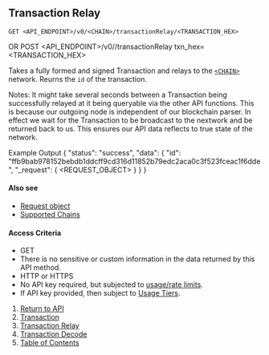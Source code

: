 ## Transaction Relay

    GET <API_ENDPOINT>/v0/<CHAIN>/transactionRelay/<TRANSACTION_HEX>
OR
    POST <API_ENDPOINT>/v0/<CHAIN>/transactionRelay
	txn_hex=<TRANSACTION_HEX>

Takes a fully formed and signed Transaction and relays to the [`<CHAIN>`](../../notes/chains/) network.
Reurns the `id` of the transaction.

Notes: It might take several seconds between a Transaction being successfully relayed 
at it being queryable via the other API functions. This is because our outgoing node
is independent of our blockchain parser. In effect we wait for the Transaction to be broadcast to the nextwork
and be returned back to us. This ensures our API data reflects to true state of the network.

Example Output
	{
	    "status": "success",
    		"data": {
        		"id": "ffb9bab978152bebdb1ddcff9cd316d11852b79edc2aca0c3f523fceac1f6dde",
        		"_request": {
			<REQUEST_OBJECT>
		        }
    		}
	}
#### Also see
* [Request object](../../notes/requestobject/)
* [Supported Chains](../../notes/chains/)

#### Access Criteria
* GET
* There is no sensitive or custom information in the data returned by this API method.
* HTTP or HTTPS
* No API key required, but subjected to [usage/rate limits](../../notes/limitsAndTiers/).
* If API key provided, then subject to [Usage Tiers](../../notes/limitsAndTiers/).


1. [Return to API](../../../)
1. [Transaction](../transaction/)
1. [Transaction Relay](../transactionRelay/)
1. [Transaction Decode](../transactionDecode/)
1. [Table of Contents](../../../../../)
